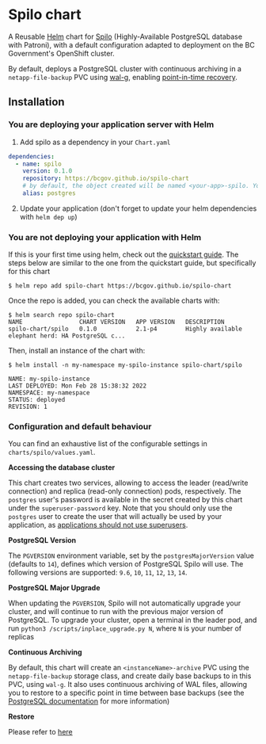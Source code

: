 # Spilo chart

A Reusable [Helm](https://helm.sh/) chart for [Spilo](https://github.com/zalando/spilo) (Highly-Available PostgreSQL database with Patroni), with a default configuration adapted to deployment on the BC Government's OpenShift cluster.

By default, deploys a PostgreSQL cluster with continuous archiving in a `netapp-file-backup` PVC using [wal-g](https://wal-g.readthedocs.io/), enabling [point-in-time recovery](https://www.postgresql.org/docs/14/continuous-archiving.html).

## Installation

### You are deploying your application server with Helm

1. Add spilo as a dependency in your `Chart.yaml`

```yaml
dependencies:
  - name: spilo
    version: 0.1.0
    repository: https://bcgov.github.io/spilo-chart
    # by default, the object created will be named <your-app>-spilo. You can use an alias to override the -spilo suffix
    alias: postgres
```

2. Update your application (don't forget to update your helm dependencies with `helm dep up`)

### You are not deploying your application with Helm

If this is your first time using helm, check out the [quickstart guide](https://helm.sh/docs/intro/quickstart/). The steps below are similar to the one from the quickstart guide, but specifically for this chart

`$ helm repo add spilo-chart https://bcgov.github.io/spilo-chart`

Once the repo is added, you can check the available charts with:

```
$ helm search repo spilo-chart
NAME                CHART VERSION   APP VERSION   DESCRIPTION
spilo-chart/spilo   0.1.0           2.1-p4        Highly available elephant herd: HA PostgreSQL c...
```

Then, install an instance of the chart with:

```
$ helm install -n my-namespace my-spilo-instance spilo-chart/spilo

NAME: my-spilo-instance
LAST DEPLOYED: Mon Feb 28 15:38:32 2022
NAMESPACE: my-namespace
STATUS: deployed
REVISION: 1
```

### Configuration and default behaviour

You can find an exhaustive list of the configurable settings in `charts/spilo/values.yaml`.

**Accessing the database cluster**

This chart creates two services, allowing to access the leader (read/write connection) and replica (read-only connection) pods, respectively. The `postgres` user's password is available in the secret created by this chart under the `superuser-password` key. Note that you should only use the `postgres` user to create the user that will actually be used by your application, as [applications should not use superusers](https://patroni.readthedocs.io/en/latest/README.html#applications-should-not-use-superusers).

**PostgreSQL Version**

The `PGVERSION` environment variable, set by the `postgresMajorVersion` value (defaults to `14`), defines which version of PostgreSQL Spilo will use. The following versions are supported: `9.6`, `10`, `11`, `12`, `13`, `14`.

**PostgreSQL Major Upgrade**

When updating the `PGVERSION`, Spilo will not automatically upgrade your cluster, and will continue to run with the previous major version of PostgreSQL. To upgrade your cluster, open a terminal in the leader pod, and run `python3 /scripts/inplace_upgrade.py N`, where `N` is your number of replicas

**Continuous Archiving**

By default, this chart will create an `<instanceName>-archive` PVC using the `netapp-file-backup` storage class, and create daily base backups to in this PVC, using `wal-g`. It also uses continuous archiving of WAL files, allowing you to restore to a specific point in time between base backups (see the [PostgreSQL documentation](https://www.postgresql.org/docs/14/continuous-archiving.html) for more information)

**Restore**

Please refer to [here](docs/restore.md)